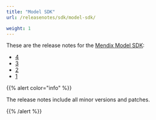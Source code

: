 ```yaml
---
title: "Model SDK"
url: /releasenotes/sdk/model-sdk/

weight: 1
---
```


These are the release notes for the [Mendix Model SDK](/apidocs-mxsdk/mxsdk/sdk-intro/):

* [4](/releasenotes/sdk/model-sdk-4/)
* [3](/releasenotes/sdk/model-sdk-3/)
* [2](/releasenotes/sdk/model-sdk-2/)
* [1](/releasenotes/sdk/model-sdk-1/)

{{% alert color="info" %}}

The release notes include all minor versions and patches.

{{% /alert %}}
